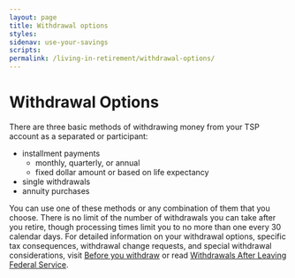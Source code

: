 ```yaml
---
layout: page
title: Withdrawal options
styles:
sidenav: use-your-savings
scripts:
permalink: /living-in-retirement/withdrawal-options/
---
```


# Withdrawal Options

There are three basic methods of withdrawing money from your TSP account as a separated or participant: 
+ installment payments
    + monthly, quarterly, or annual
    + fixed dollar amount or based on life expectancy
+ single withdrawals
+ annuity purchases

You can use one of these methods or any combination of them that you choose. There is no limit of the number of withdrawals you can take after you retire, though processing times limit you to no more than one every 30 calendar days.
For detailed information on your withdrawal options, specific tax consequences, withdrawal change requests, and special withdrawal considerations, visit [Before you withdraw](https://beta.tsp.gov/living-in-retirement/before-you-withdraw/) or read [Withdrawals After Leaving Federal Service](https://www.tsp.gov/PDF/formspubs/tspbk02.pdf).
